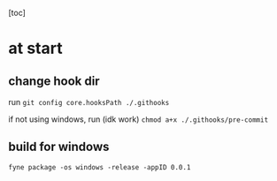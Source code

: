 [toc]

# at start

## change hook dir
run
`git config core.hooksPath ./.githooks`

if not using windows, run (idk work)
`chmod a+x ./.githooks/pre-commit`

## build for windows
`fyne package -os windows -release -appID 0.0.1`
